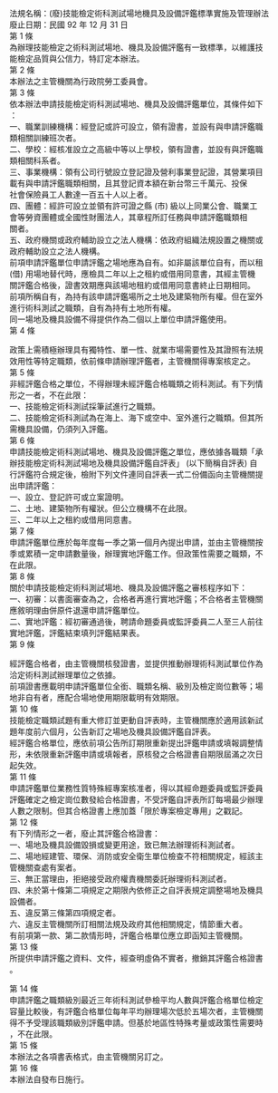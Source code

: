 法規名稱：(廢)技能檢定術科測試場地機具及設備評鑑標準實施及管理辦法  
廢止日期：民國 92 年 12 月 31 日  
第 1 條  
為辦理技能檢定之術科測試場地、機具及設備評鑑有一致標準，以維護技  
能檢定品質與公信力，特訂定本辦法。  
第 2 條  
本辦法之主管機關為行政院勞工委員會。  
第 3 條  
依本辦法申請技能檢定術科測試場地、機具及設備評鑑單位，其條件如下  
：  
一、職業訓練機構：經登記或許可設立，領有證書，並設有與申請評鑑職  
類相關訓練班次者。  
二、學校：經核准設立之高級中等以上學校，領有證書，並設有與評鑑職  
類相關科系者。  
三、事業機構：領有公司行號設立登記證及營利事業登記證，其營業項目  
載有與申請評鑑職類相關，且其登記資本額在新台幣三千萬元、投保  
社會保險員工人數達一百五十人以上者。  
四、團體：經許可設立並領有許可證之縣 (市) 級以上同業公會、職業工  
會等勞資團體或全國性財團法人，其章程所訂任務與申請評鑑職類相  
關者。  
五、政府機關或政府輔助設立之法人機構：依政府組織法規設置之機關或  
政府輔助設立之法人機構。  
前項申請評鑑單位申請評鑑之場地應為自有。如非屬該單位自有，而以租  
(借) 用場地替代時，應檢具二年以上之租約或借用同意書，其經主管機  
關評鑑合格後，證書效期應與該場地租約或借用同意書終止日期相同。  
前項所稱自有，為持有該申請評鑑場所之土地及建築物所有權。但在室外  
進行術科測試之職類，自有為持有土地所有權。  
同一場地及機具設備不得提供作為二個以上單位申請評鑑使用。  
第 4 條  


政策上需積極辦理具有獨特性、單一性、就業市場需要性及其證照有法規  
效用性等特定職類，依前條申請辦理評鑑者，主管機關得專案核定之。  
第 5 條  
非經評鑑合格之單位，不得辦理未經評鑑合格職類之術科測試。有下列情  
形之一者，不在此限：  
一、技能檢定術科測試採筆試進行之職類。  
二、技能檢定術科測試為在海上、海下或空中、室外進行之職類。但其所  
需機具設備，仍須列入評鑑。  
第 6 條  
申請技能檢定術科測試場地、機具及設備評鑑之單位，應依據各職類「承  
辦技能檢定術科測試場地及機具設備評鑑自評表」 (以下簡稱自評表) 自  
行評鑑符合規定後，檢附下列文件連同自評表一式二份備函向主管機關提  
出申請評鑑：  
一、設立、登記許可或立案證明。  
二、土地、建築物所有權狀。但公立機構不在此限。  
三、二年以上之租約或借用同意書。  
第 7 條  
申請評鑑單位應於每年度每一季之第一個月內提出申請，並由主管機關按  
季或累積一定申請數量後，辦理實地評鑑工作。但政策性需要之職類，不  
在此限。  
第 8 條  
關於申請技能檢定術科測試場地、機具及設備評鑑之審核程序如下：  
一、初審：以書面審查為之，合格者再進行實地評鑑；不合格者主管機關  
應敘明理由併原件退還申請評鑑單位。  
二、實地評鑑：經初審通過後，聘請命題委員或監評委員二人至三人前往  
實地評鑑，評鑑結束填列評鑑結果表。  
第 9 條  


經評鑑合格者，由主管機關核發證書，並提供推動辦理術科測試單位作為  
洽定術科測試辦理單位之依據。  
前項證書應載明申請評鑑單位全銜、職類名稱、級別及檢定崗位數等；場  
地非自有者，應配合場地使用期限載明有效期限。  
第 10 條  
技能檢定職類試題有重大修訂並更動自評表時，主管機關應於適用該新試  
題年度前六個月，公告新訂之場地及機具設備評鑑自評表。  
經評鑑合格單位，應依前項公告所訂期限重新提出評鑑申請或填報調整情  
形，未依限重新評鑑申請或填報者，原核發之合格證書自期限屆滿之次日  
起失效。  
第 11 條  
申請評鑑單位業務性質特殊經專案核准者，得以其經命題委員或監評委員  
評鑑確定之檢定崗位數發給合格證書，不受評鑑自評表所訂每場最少辦理  
人數之限制。但其合格證書上應加蓋「限於專案檢定專用」之戳記。  
第 12 條  
有下列情形之一者，廢止其評鑑合格證書：  
一、場地及機具設備毀損或變更用途，致已無法辦理術科測試者。  
二、場地經建管、環保、消防或安全衛生單位檢查不符相關規定，經該主  
管機關查處有案者。  
三、無正當理由，拒絕接受政府權責機關委託辦理術科測試者。  
四、未於第十條第二項規定之期限內依修正之自評表規定調整場地及機具  
設備者。  
五、違反第三條第四項規定者。  
六、違反主管機關所訂相關法規及政府其他相關規定，情節重大者。  
有前項第一款、第二款情形時，評鑑合格單位應立即函知主管機關。  
第 13 條  
所提供申請評鑑之資料、文件，經查明虛偽不實者，撤銷其評鑑合格證書  
。  


第 14 條  
申請評鑑之職類級別最近三年術科測試參檢平均人數與評鑑合格單位檢定  
容量比較後，有評鑑合格單位每年平均辦理場次低於五場次者，主管機關  
得不予受理該職類級別評鑑申請。但基於地區性特殊考量或政策性需要時  
，不在此限。  
第 15 條  
本辦法之各項書表格式，由主管機關另訂之。  
第 16 條  
本辦法自發布日施行。  


